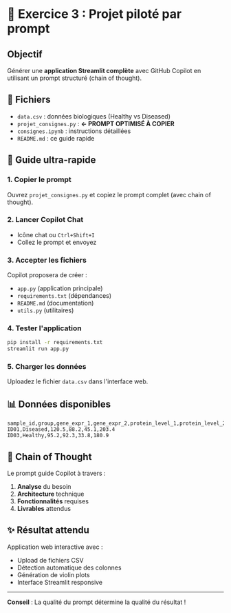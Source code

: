 # 🚀 Exercice 3 : Projet piloté par prompt

## Objectif
Générer une **application Streamlit complète** avec GitHub Copilot en utilisant un prompt structuré (chain of thought).

## 📁 Fichiers
- `data.csv` : données biologiques (Healthy vs Diseased)
- `projet_consignes.py` : **← PROMPT OPTIMISÉ À COPIER**
- `consignes.ipynb` : instructions détaillées
- `README.md` : ce guide rapide

## 🚀 Guide ultra-rapide

### 1. Copier le prompt
Ouvrez `projet_consignes.py` et copiez le prompt complet (avec chain of thought).

### 2. Lancer Copilot Chat
- Icône chat ou `Ctrl+Shift+I`
- Collez le prompt et envoyez

### 3. Accepter les fichiers
Copilot proposera de créer :
- `app.py` (application principale)
- `requirements.txt` (dépendances)
- `README.md` (documentation)
- `utils.py` (utilitaires)

### 4. Tester l'application
```bash
pip install -r requirements.txt
streamlit run app.py
```

### 5. Charger les données
Uploadez le fichier `data.csv` dans l'interface web.

## 📊 Données disponibles
```csv
sample_id,group,gene_expr_1,gene_expr_2,protein_level_1,protein_level_2
ID01,Diseased,120.5,88.2,45.1,203.4
ID03,Healthy,95.2,92.3,33.8,180.9
```

## 🎯 Chain of Thought
Le prompt guide Copilot à travers :
1. **Analyse** du besoin
2. **Architecture** technique  
3. **Fonctionnalités** requises
4. **Livrables** attendus

## ✨ Résultat attendu
Application web interactive avec :
- Upload de fichiers CSV
- Détection automatique des colonnes
- Génération de violin plots
- Interface Streamlit responsive

---
**Conseil** : La qualité du prompt détermine la qualité du résultat !
